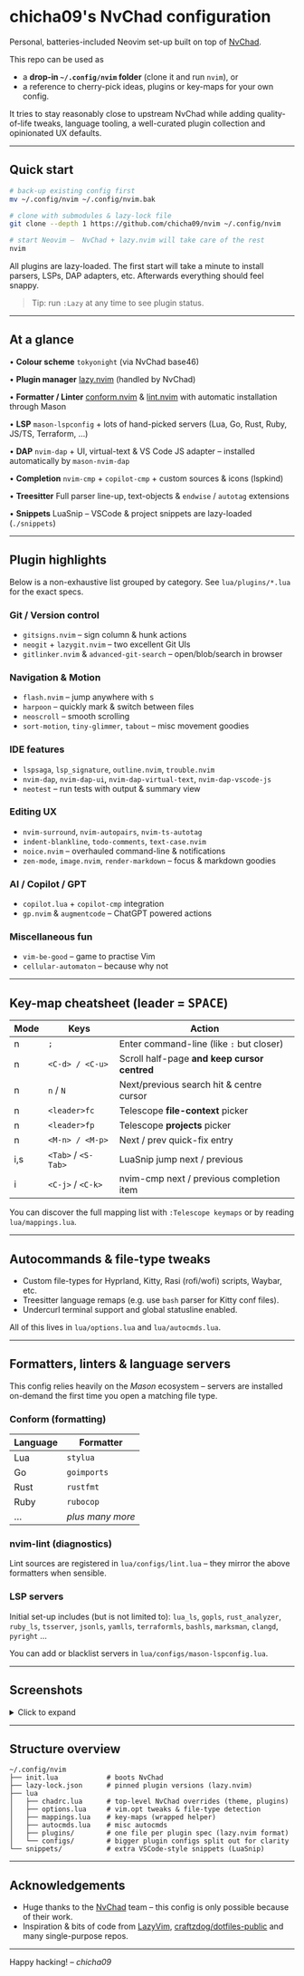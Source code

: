 # chicha09's NvChad configuration

Personal, batteries-included Neovim set-up built on top of [NvChad](https://github.com/NvChad/NvChad).

This repo can be used as

* a **drop-in `~/.config/nvim` folder** (clone it and run `nvim`), or
* a reference to cherry-pick ideas, plugins or key-maps for your own config.

It tries to stay reasonably close to upstream NvChad while adding quality-of-life tweaks, language tooling, a well-curated plugin collection and opinionated UX defaults.

---

## Quick start

```bash
# back-up existing config first
mv ~/.config/nvim ~/.config/nvim.bak

# clone with submodules & lazy-lock file
git clone --depth 1 https://github.com/chicha09/nvim ~/.config/nvim

# start Neovim –  NvChad + lazy.nvim will take care of the rest
nvim
```

All plugins are lazy-loaded.  The first start will take a minute to install
parsers, LSPs, DAP adapters, etc. Afterwards everything should feel snappy.

> Tip: run `:Lazy` at any time to see plugin status.

---

## At a glance

• **Colour scheme**         `tokyonight` (via NvChad base46)

• **Plugin manager**        [lazy.nvim](https://github.com/folke/lazy.nvim) (handled by NvChad)

• **Formatter / Linter**    [conform.nvim](https://github.com/stevearc/conform.nvim) & [lint.nvim](https://github.com/mfussenegger/nvim-lint) with automatic installation through Mason

• **LSP**                   `mason-lspconfig` + lots of hand-picked servers (Lua, Go, Rust, Ruby, JS/TS, Terraform, …)

• **DAP**                   `nvim-dap` + UI, virtual-text & VS Code JS adapter – installed automatically by `mason-nvim-dap`

• **Completion**            `nvim-cmp` + `copilot-cmp` + custom sources & icons (lspkind)

• **Treesitter**            Full parser line-up, text-objects & `endwise` / `autotag` extensions

• **Snippets**              LuaSnip – VSCode & project snippets are lazy-loaded (`./snippets`)

---

## Plugin highlights

Below is a non-exhaustive list grouped by category.  See `lua/plugins/*.lua` for the exact specs.

### Git / Version control

* `gitsigns.nvim` – sign column & hunk actions
* `neogit` + `lazygit.nvim` – two excellent Git UIs
* `gitlinker.nvim` & `advanced-git-search` – open/blob/search in browser

### Navigation & Motion

* `flash.nvim` – jump anywhere with <kbd>s</kbd>
* `harpoon` – quickly mark & switch between files
* `neoscroll` – smooth scrolling
* `sort-motion`, `tiny-glimmer`, `tabout` – misc movement goodies

### IDE features

* `lspsaga`, `lsp_signature`, `outline.nvim`, `trouble.nvim`
* `nvim-dap`, `nvim-dap-ui`, `nvim-dap-virtual-text`, `nvim-dap-vscode-js`
* `neotest` – run tests with output & summary view

### Editing UX

* `nvim-surround`, `nvim-autopairs`, `nvim-ts-autotag`
* `indent-blankline`, `todo-comments`, `text-case.nvim`
* `noice.nvim` – overhauled command-line & notifications
* `zen-mode`, `image.nvim`, `render-markdown` – focus & markdown goodies

### AI / Copilot / GPT

* `copilot.lua` + `copilot-cmp` integration
* `gp.nvim` & `augmentcode` – ChatGPT powered actions

### Miscellaneous fun

* `vim-be-good` – game to practise Vim
* `cellular-automaton` – because why not

---

## Key-map cheatsheet (leader = <kbd>SPACE</kbd>)

| Mode | Keys                       | Action                                       |
|------|---------------------------|----------------------------------------------|
| n    | `;`                       | Enter command-line (like `:` but closer)     |
| n    | `<C-d> / <C-u>`           | Scroll half-page **and keep cursor centred** |
| n    | `n` / `N`                 | Next/previous search hit & centre cursor     |
| n    | `<leader>fc`              | Telescope **file-context** picker            |
| n    | `<leader>fp`              | Telescope **projects** picker                |
| n    | `<M-n> / <M-p>`           | Next / prev quick-fix entry                  |
| i,s  | `<Tab>` / `<S-Tab>`       | LuaSnip jump next / previous                 |
| i    | `<C-j>` / `<C-k>`         | nvim-cmp next / previous completion item     |

You can discover the full mapping list with `:Telescope keymaps` or by reading `lua/mappings.lua`.

---

## Autocommands & file-type tweaks

* Custom file-types for Hyprland, Kitty, Rasi (rofi/wofi) scripts, Waybar, etc.
* Treesitter language remaps (e.g. use `bash` parser for Kitty conf files).
* Undercurl terminal support and global statusline enabled.

All of this lives in `lua/options.lua` and `lua/autocmds.lua`.

---

## Formatters, linters & language servers

This config relies heavily on the *Mason* ecosystem – servers are installed
on-demand the first time you open a matching file type.

### Conform (formatting)

| Language | Formatter  |
|----------|------------|
| Lua      | `stylua`   |
| Go       | `goimports`|
| Rust     | `rustfmt`  |
| Ruby     | `rubocop`  |
| …        | *plus many more* |

### nvim-lint (diagnostics)

Lint sources are registered in `lua/configs/lint.lua` – they mirror the above
formatters when sensible.

### LSP servers

Initial set-up includes (but is not limited to): `lua_ls`, `gopls`, `rust_analyzer`,
`ruby_ls`, `tsserver`, `jsonls`, `yamlls`, `terraformls`, `bashls`, `marksman`,
`clangd`, `pyright` …

You can add or blacklist servers in `lua/configs/mason-lspconfig.lua`.

---

## Screenshots

<details>
<summary>Click to expand</summary>

![nvchad-dashboard](https://user-images.githubusercontent.com/0/placeholder-dashboard.png)

![coding-view](https://user-images.githubusercontent.com/0/placeholder-code.png)

</details>

---

## Structure overview

```
~/.config/nvim
├── init.lua            # boots NvChad
├── lazy-lock.json      # pinned plugin versions (lazy.nvim)
├── lua
│   ├── chadrc.lua      # top-level NvChad overrides (theme, plugins)
│   ├── options.lua     # vim.opt tweaks & file-type detection
│   ├── mappings.lua    # key-maps (wrapped helper)
│   ├── autocmds.lua    # misc autocmds
│   ├── plugins/        # one file per plugin spec (lazy.nvim format)
│   └── configs/        # bigger plugin configs split out for clarity
└── snippets/           # extra VSCode-style snippets (LuaSnip)
```

---

## Acknowledgements

* Huge thanks to the [NvChad](https://github.com/NvChad/NvChad) team – this
  config is only possible because of their work.
* Inspiration & bits of code from
  [LazyVim](https://github.com/LazyVim/LazyVim),
  [craftzdog/dotfiles-public](https://github.com/craftzdog/dotfiles-public)
  and many single-purpose repos.

---

Happy hacking!  – *chicha09*
